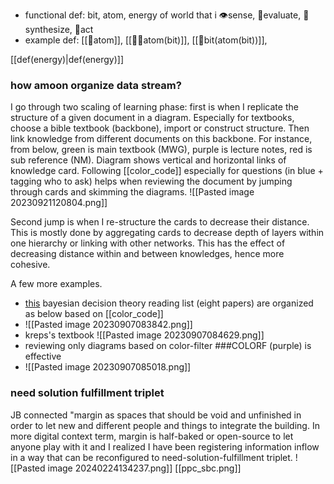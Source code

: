 - functional def: bit, atom, energy of world that i 👁️sense, 🧠evaluate, 📍synthesize, 🤜act
- example def: [[🔴atom]], [[🤹‍♀️atom(bit)]], [[💜bit(atom(bit))]],

[[def(energy)|def(energy)]]
### how amoon organize data stream?
I go through two scaling of learning phase: first is when I replicate the structure of a given document in a diagram. Especially for textbooks, choose a bible textbook (backbone), import or construct structure. Then link knowledge from different documents on this backbone. For instance, from below, green is main textbook (MWG), purple is lecture notes, red is  sub reference (NM). Diagram shows vertical and horizontal links of knowledge card. Following [[color_code]] especially for questions (in blue + tagging who to ask) helps when reviewing the document by jumping through cards and skimming the diagrams.
![[Pasted image 20230921120804.png]]

Second jump is when I re-structure the cards to decrease their distance. This is mostly done by aggregating cards to decrease depth of layers within one hierarchy or linking with other networks. This has the effect of decreasing distance within and between knowledges, hence more cohesive. 

A few more examples.
- [this](https://www.dropbox.com/scl/fi/fhjwd2z1j6hd0xew4fwr6/bayes_dec_merged.pdf?rlkey=mola6d0fwdymhmnle01weh37x&dl=0) bayesian decision theory reading list (eight papers) are organized as below based on [[color_code]]
- ![[Pasted image 20230907083842.png]]
- kreps's textbook ![[Pasted image 20230907084629.png]]
- reviewing only diagrams based on color-filter ###COLORF (purple) is effective
- ![[Pasted image 20230907085018.png]]

### need solution fulfillment triplet
JB connected "margin as spaces that should be void and unfinished in order to let new and different people and things to integrate the building. In more digital context term, margin is half-baked or open-source to let anyone play with it and I realized I have been registering information inflow in a way that can be reconfigured to need-solution-fulfillment triplet.
![[Pasted image 20240224134237.png]]
[[ppc_sbc.png]]